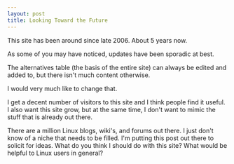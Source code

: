 ```yaml
---
layout: post
title: Looking Toward the Future 
---
```


This site has been around since late 2006.  About 5 years now.

As some of you may have noticed, updates have been sporadic at best.  

The alternatives table (the basis of the entire site) can always be
edited and added to, but there isn't much content otherwise.

I would very much like to change that.

I get a decent number of visitors to this site and I think people find
it useful.  I also want this site grow, but at the same time, I don't
want to mimic the stuff that is already out there.

There are a million Linux blogs, wiki's, and forums out there.  I just
don't know of a niche that needs to be filled.  I'm putting this post
out there to solicit for ideas.  What do you think I should do with this
site?  What would be helpful to Linux users in general?
